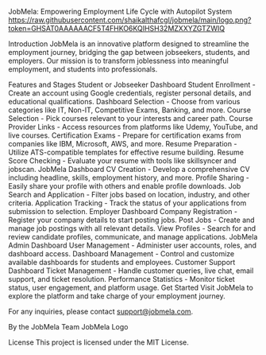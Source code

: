 JobMela: Empowering Employment Life Cycle with Autopilot System
https://raw.githubusercontent.com/shaikalthafcgl/jobmela/main/logo.png?token=GHSAT0AAAAAACF5T4FHKO6KQIHSH32MZXXYZGTZWIQ

Introduction
JobMela is an innovative platform designed to streamline the employment journey, bridging the gap between jobseekers, students, and employers. Our mission is to transform joblessness into meaningful employment, and students into professionals.

Features and Stages
Student or Jobseeker Dashboard
Student Enrollment - Create an account using Google credentials, register personal details, and educational qualifications.
Dashboard Selection - Choose from various categories like IT, Non-IT, Competitive Exams, Banking, and more.
Course Selection - Pick courses relevant to your interests and career path.
Course Provider Links - Access resources from platforms like Udemy, YouTube, and live courses.
Certification Exams - Prepare for certification exams from companies like IBM, Microsoft, AWS, and more.
Resume Preparation - Utilize ATS-compatible templates for effective resume building.
Resume Score Checking - Evaluate your resume with tools like skillsyncer and jobscan.
JobMela Dashboard
CV Creation - Develop a comprehensive CV including headline, skills, employment history, and more.
Profile Sharing - Easily share your profile with others and enable profile downloads.
Job Search and Application - Filter jobs based on location, industry, and other criteria.
Application Tracking - Track the status of your applications from submission to selection.
Employer Dashboard
Company Registration - Register your company details to start posting jobs.
Post Jobs - Create and manage job postings with all relevant details.
View Profiles - Search for and review candidate profiles, communicate, and manage applications.
JobMela Admin Dashboard
User Management - Administer user accounts, roles, and dashboard access.
Dashboard Management - Control and customize available dashboards for students and employees.
Customer Support Dashboard
Ticket Management - Handle customer queries, live chat, email support, and ticket resolution.
Performance Statistics - Monitor ticket status, user engagement, and platform usage.
Get Started
Visit JobMela to explore the platform and take charge of your employment journey.

For any inquiries, please contact support@jobmela.com.

By the JobMela Team
JobMela Logo

License
This project is licensed under the MIT License.

